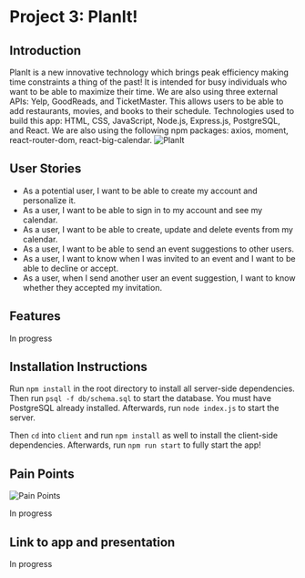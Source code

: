 # Project 3: PlanIt!

## Introduction

PlanIt is a new innovative technology which brings peak efficiency making time constraints a thing of the past! It is intended for busy individuals who want to be able to maximize their time. We are also using three external APIs: Yelp, GoodReads, and TicketMaster. This allows users to be able to add restaurants, movies, and books to their schedule. Technologies used to build this app: HTML, CSS, JavaScript, Node.js, Express.js, PostgreSQL, and React. We are also using the following npm packages: axios, moment, react-router-dom, react-big-calendar.
![PlanIt](https://media.giphy.com/media/3o7btTIqXYcKdGhNSM/giphy.gif)
## User Stories

* As a potential user, I want to be able to create my account and personalize it.
* As a user, I want to be able to sign in to my account and see my calendar.
* As a user, I want to be able to create, update and delete events from my calendar.
* As a user, I want to be able to send an event suggestions to other users.
* As a user, I want to know when I was invited to an event and I want to be able to decline or accept.
* As a user, when I send another user an event suggestion, I want to know whether they accepted my invitation.

## Features
In progress

## Installation Instructions
Run `npm install` in the root directory to install all server-side dependencies. Then run `psql -f db/schema.sql` to start the database. You must have PostgreSQL already installed. Afterwards, run `node index.js` to start the server.

Then `cd` into `client` and run `npm install` as well to install the client-side dependencies. Afterwards, run
`npm run start` to fully start the app!

## Pain Points
![Pain Points](https://encrypted-tbn0.gstatic.com/images?q=tbn:ANd9GcQ4X74rtuhnFsCgOy2x_s8ze0I3F-VPh_VFTyJwjBt5asq65i7Z)

In progress

## Link to app and presentation

In progress
